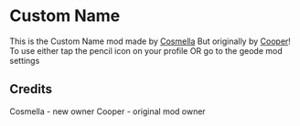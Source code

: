 # Custom Name
This is the Custom Name mod made by [Cosmella](user:14284530) But originally by [Cooper](user:21207551)! 
To use either tap the pencil icon on your profile OR go to the geode mod settings
## Credits
Cosmella - new owner
Cooper  - original mod owner